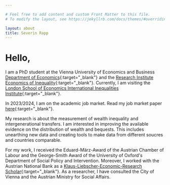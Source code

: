 ```yaml
---

# Feel free to add content and custom Front Matter to this file.
# To modify the layout, see https://jekyllrb.com/docs/themes/#overriding-theme-defaults

layout: about
title: Severin Rapp 
---
```


# Hello, 


I am a PhD student at the Vienna University of Economics and Business [Department of Economics](https://www.wu.ac.at/economics/mitarbeiter-innen/rapp-s/){:target="_blank"} and the [Research Institute Economics of Inequality](https://www.wu.ac.at/ineq/team/wissenschaftliche-mitarbeiter-innen/severin-rapp/){:target="_blank"}. Currently, I am visiting the [London School of Economics International Inequalities Institute](https://www.lse.ac.uk/international-inequalities){:target="_blank"}.

In 2023/2024, I am on the academic job market. Read my job market paper [here](https://severin-rapp.github.io/assets/wealtheq_JMP){:target="_blank"}. 

My research is about the measurement of wealth inequality and intergenerational transfers. I am interested in improving the available evidence on the distribution of wealth and bequests. This includes unearthing new data and creating tools to make data from different soucres and countries comparable. 

For my work, I received the Eduard-März-Award of the Austrian Chamber of Labour and the George-Smith Award of the University of Oxford's Department of Social Policy and Intervention. Moreover, I worked with the Austrian National Bank as a [Klaus-Liebscher-Economic-Research Scholar](https://www.oenb.at/en/About-Us/Research-Promotion/scholarships_and_awards/klaus_liebscher_economic_research_scholarship.html){:target="_blank"}. As a researcher, I have consulted the City of Vienna and the Austrian Ministry for Social Affairs. 